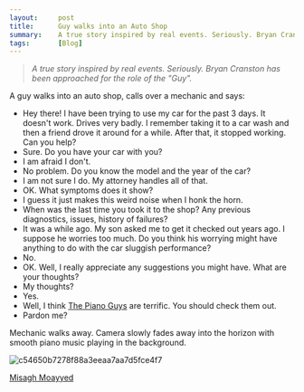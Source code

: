 ```yaml
---
layout:     post
title:      Guy walks into an Auto Shop
summary:    A true story inspired by real events. Seriously. Bryan Cranston has been approached for the role of the "Guy".
tags:       [Blog]
---
```


> *A true story inspired by real events. Seriously. Bryan Cranston has been approached for the role of the "Guy".*

A guy walks into an auto shop, calls over a mechanic and says:

- Hey there! I have been trying to use my car for the past 3 days. It doesn't work. Drives very badly. I remember taking it to a car wash and then a friend drove it around for a while. After that, it stopped working. Can you help?
- Sure. Do you have your car with you?
- I am afraid I don't.
- No problem. Do you know the model and the year of the car?
- I am not sure I do. My attorney handles all of that.
- OK. What symptoms does it show?
- I guess it just makes this weird noise when I honk the horn.
- When was the last time you took it to the shop? Any previous diagnostics, issues, history of failures?
- It was a while ago. My son asked me to get it checked out years ago. I suppose he worries too much. Do you think his worrying might have anything to do with the car sluggish performance? 
- No.
- OK. Well, I really appreciate any suggestions you might have. What are your thoughts?
- My thoughts?
- Yes.
- Well, I think [The Piano Guys](https://thepianoguys.com/) are terrific. You should check them out.
- Pardon me?

Mechanic walks away. Camera slowly fades away into the horizon with smooth piano music playing in the background.

![c54650b7278f88a3eeaa7aa7d5fce4f7](https://cloud.githubusercontent.com/assets/1205228/22529773/00372422-e8d9-11e6-868f-5a70e27f5074.jpg)

[Misagh Moayyed](https://fawnoos.com)
